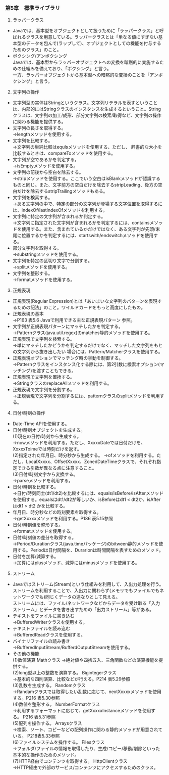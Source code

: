 

### 第5章　標準ライブラリ

1. ラッパークラス
* Javaでは、基本型をオブジェクトとして扱うために「ラッパークラス」と呼ばれるクラスを用意している。ラッパークラスとは「単なる値にすぎない基本型のデータを包んで(ラップして)、オブジェクトとしての機能を付与するためのクラス」のこと。  
* ボクシング/アンボクシング  
Javaでは、基本型からラッパーオブジェクトへの変換を暗黙的に実施するための仕組みを備えており、「ボクシング」と言う。  
一方、ラッパーオブジェクトから基本型への暗黙的な変換のことを「アンボクシング」と言う。  
2. 文字列の操作
* 文字列型の実体はStringというクラス。文字列リテラルを表すということは、内部的にはStringクラスのインスタンスを生成するということ。Stringクラスは、文字列の加工/成形、部分文字列の検索/取得など、文字列の操作に関わる機能を提供する。  
* 文字列の長さを取得する。  
→lengthメソッドを使用する。  
* 文字列を比較する。  
→文字列の単純比較はequlsメソッドを使用する、ただし、
辞書的な大小を比較するときは、compareToメソッドを使用する。  
* 文字列が空であるかを判定する。  
→isEmptyメソッドを使用する。  
* 文字列の前後から空白を除去する。  
→stripメソッドを使用する。ここでいう空白はisBlankメソッドが認識するものと同じ。また、文字前方の空白だけを除去するstripLeading、後方の空白だけを除去するstripTrailingメソッドもある。  
* 文字列を検索する。  
→ある文字列の中で、特定の部分の文字列が登場する文字位置を取得するには、indexOf/lastIndexOfメソッドを利用する。  
* 文字列に特定の文字列が含まれるか判定する。  
→文字列に指定された文字列が含まれるかを判定するには、containsメソッドを使用する。また、含まれているかだけではなく、ある文字列が先頭/末尾に位置するかを判定するには、startswith/endswitchメソッドを使用する。  
* 部分文字列を取得する。  
→substringメソッドを使用する。  
* 文字列を特定の区切り文字で分割する。  
→splitメソッドを使用する。  
* 文字列を整形する。  
→formatメソッドを使用する。  
3. 正規表現
* 正規表現(Regular Expression)とは「あいまいな文字列のパターンを表現するための記法」のこと。ワイルドカードをもっと高度にしたもの。  
* 正規表現の基本  
→P163 表5.6 Javaで利用できる主な正規表現パターン 参照。  
* 文字列が正規表現パターンにマッチしたかを判定する。  
→Patternクラス(java.util.regex)のmatches静的メソッドを使用する。  
* 正規表現で文字列を検索する。  
→単にマッチしたかどうかを判定するだけでなく、マッチした文字列をもとの文字列から抜き出したい
場合には、Pattern/Matcherクラスを使用する。  
* 正規表現オプションでマッチング時の挙動を制御する。  
→Patternクラスをインスタンス化する際には、第2引数に検索オプション(マッチング)を渡すこともできる。  
* 正規表現で文字列を置換する。  
→StringクラスのreplaceAllメソッドを利用する。  
* 正規表現で文字列を分割する。  
→正規表現で文字列を分割するには、patternクラスのsplitメソッドを利用する。  
4. 日付/時刻の操作
* Date-Time APIを使用する。  
* 日付/時刻オブジェクトを生成する。  
(1)現在の日付/時刻から生成する。  
→nowメソッドを利用する。ただし、XxxxxDateでは日付だけを、XxxxxToimeでは時刻だけを返す。  
(2)指定された年月日、時分秒から生成する。
→ofメソッドを利用する。ただし、LocalXxxxx、OffsetXxxxx、ZonedDateTimeクラスで、それぞれ指定できる引数が異なる点に注意すること。  
(3)日付/時刻文字から変換する。  
→parseメソッドを利用する。  
* 日付/時刻を比較する。  
→日付/時刻同士(dt1/dt2)を比較するには、equals/isBefore/isAfterメソッドを使用する。equalsはdt1/dt2が等しいか、isBeforeはdt1 < dt2か、isAfterはdt1 > dt2 かを比較する。  
* 年月日、時分秒などの時刻要素を取得する。  
→getXxxxxメソッドを利用する。P186 表5.15参照  
* 日付/時刻値を整形する。  
→formatメソッドを使用する。  
* 日付/時刻値の差分を取得する。  
→Period/Durationクラス(java.timeパッケージ)のbitween静的メソッドを使用する。Periodは日付間隔を、Durarionは時間間隔を表すためのメソッド。  
* 日付を加算/減算する。  
→加算にはplusメソッド、減算にはminusメソッドを使用する。  
5. ストリーム
* Javaではストリーム(Stream)という仕組みを利用して、入出力処理を行う。ストリームを利用することで、入出力に関わらず(メモリでもファイルでもネットワークでも)同じくデータの連なりとして見える。  
ストリームには、ファイル/ネットワークなどからデータを受け取る「入力ストリーム」とデータを書き出すための「出力ストリーム」等がある。  
* テキストをファイルに書き込む  
→BufferedWriterクラスを使用する。  
* テキストファイルを読み込む  
→BufferedReadクラスを使用する。  
* バイナリファイルの読み書き  
→BufferedInputStream/BufferdOutputStreamを使用する。  
* その他の機能  
(1)数値演算 Mathクラス 
→絶対値や四捨五入、三角関数などの演算機能を提供する。  
(2)long型以上の整数を演算する。 Bigintegerクラス  
→基本的な四則演算、比較などが行える。P214 表5.29参照  
(3)乱数を生成する。 Randomクラス  
→Randamクラスでは取得したい乱数に応じて、nextXxxxxメソッドを使用する。P216 表5.30参照  
(4)数値を整形する。 NumberFormatクラス  
→利用するフォーマットに応じて、getXxxxxInstanceメソッドを使用する。 P216 表5.31参照  
(5)配列を操作する。 Arraysクラス  
→検索、ソート、コピーなどの配列操作に関わる静的メソッドが用意されている。 P218表5.33参照  
(6)ファイルシステムを操作する。 Filesクラス  
→フォルダ/ファイルの情報を取得したり、生成/コピー/移動/削除といった基本的な操作のためのメソッド。  
(7)HTTP経由でコンテンツを取得する。 HttpClientクラス  
→HTTP経由で外部のサービス/コンテンツにアクセスするためのクラス。  


